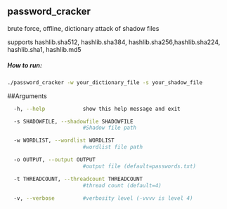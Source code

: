 password_cracker
----------------
brute force, offline, dictionary attack of shadow files

supports hashlib.sha512, hashlib.sha384, hashlib.sha256,hashlib.sha224, hashlib.sha1, hashlib.md5


##### How to run:

```bash
./password_cracker -w your_dictionary_file -s your_shadow_file
```

##Arguments
```bash
  -h, --help            show this help message and exit

  -s SHADOWFILE, --shadowfile SHADOWFILE
                        #Shadow file path

  -w WORDLIST, --wordlist WORDLIST
                        #wordlist file path

  -o OUTPUT, --output OUTPUT
                        #output file (default=passwords.txt)

  -t THREADCOUNT, --threadcount THREADCOUNT
                        #thread count (default=4)
                        
  -v, --verbose         #verbosity level (-vvvv is level 4)
```
